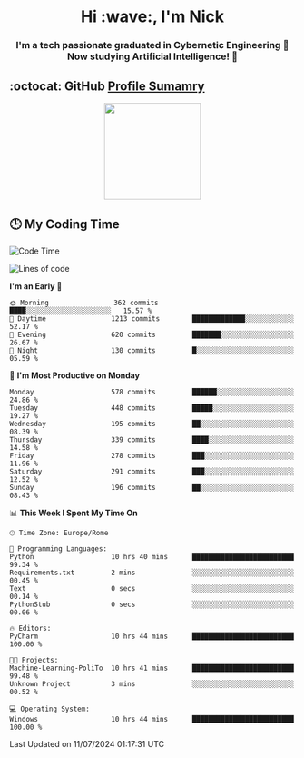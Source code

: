 <h1 align="center">Hi :wave:, I'm Nick</h1>

<h3 align="center">I'm a tech passionate graduated in Cybernetic Engineering 🤖<br>
Now studying Artificial Intelligence! 🧠</h3>


## :octocat: GitHub <a href="https://github.com/vn7n24fzkq/github-profile-summary-cards">Profile Sumamry</a>

<p align="center">
   <img style="height:170px;display:inline-block"  src="http://github-profile-summary-cards.vercel.app/api/cards/profile-details?username=CodeClimberNT&theme=github_dark" />
<!--    <img style="height:170px;display:inline-block"  src="http://github-profile-summary-cards.vercel.app/api/cards/repos-per-language?username=CodeClimberNT&theme=github_dark&exclude=" /> -->
</p>

 ## :clock3: My Coding Time 
 
<!--START_SECTION:waka-->
![Code Time](http://img.shields.io/badge/Code%20Time-355%20hrs%202%20mins-blue)

![Lines of code](https://img.shields.io/badge/From%20Hello%20World%20I%27ve%20Written-2.7%20million%20lines%20of%20code-blue)

**I'm an Early 🐤** 

```text
🌞 Morning                362 commits         ████░░░░░░░░░░░░░░░░░░░░░   15.57 % 
🌆 Daytime                1213 commits        █████████████░░░░░░░░░░░░   52.17 % 
🌃 Evening                620 commits         ███████░░░░░░░░░░░░░░░░░░   26.67 % 
🌙 Night                  130 commits         █░░░░░░░░░░░░░░░░░░░░░░░░   05.59 % 
```
📅 **I'm Most Productive on Monday** 

```text
Monday                   578 commits         ██████░░░░░░░░░░░░░░░░░░░   24.86 % 
Tuesday                  448 commits         █████░░░░░░░░░░░░░░░░░░░░   19.27 % 
Wednesday                195 commits         ██░░░░░░░░░░░░░░░░░░░░░░░   08.39 % 
Thursday                 339 commits         ████░░░░░░░░░░░░░░░░░░░░░   14.58 % 
Friday                   278 commits         ███░░░░░░░░░░░░░░░░░░░░░░   11.96 % 
Saturday                 291 commits         ███░░░░░░░░░░░░░░░░░░░░░░   12.52 % 
Sunday                   196 commits         ██░░░░░░░░░░░░░░░░░░░░░░░   08.43 % 
```


📊 **This Week I Spent My Time On** 

```text
🕑︎ Time Zone: Europe/Rome

💬 Programming Languages: 
Python                   10 hrs 40 mins      █████████████████████████   99.34 % 
Requirements.txt         2 mins              ░░░░░░░░░░░░░░░░░░░░░░░░░   00.45 % 
Text                     0 secs              ░░░░░░░░░░░░░░░░░░░░░░░░░   00.14 % 
PythonStub               0 secs              ░░░░░░░░░░░░░░░░░░░░░░░░░   00.06 % 

🔥 Editors: 
PyCharm                  10 hrs 44 mins      █████████████████████████   100.00 % 

🐱‍💻 Projects: 
Machine-Learning-PoliTo  10 hrs 41 mins      █████████████████████████   99.48 % 
Unknown Project          3 mins              ░░░░░░░░░░░░░░░░░░░░░░░░░   00.52 % 

💻 Operating System: 
Windows                  10 hrs 44 mins      █████████████████████████   100.00 % 
```


 Last Updated on 11/07/2024 01:17:31 UTC
<!--END_SECTION:waka-->

